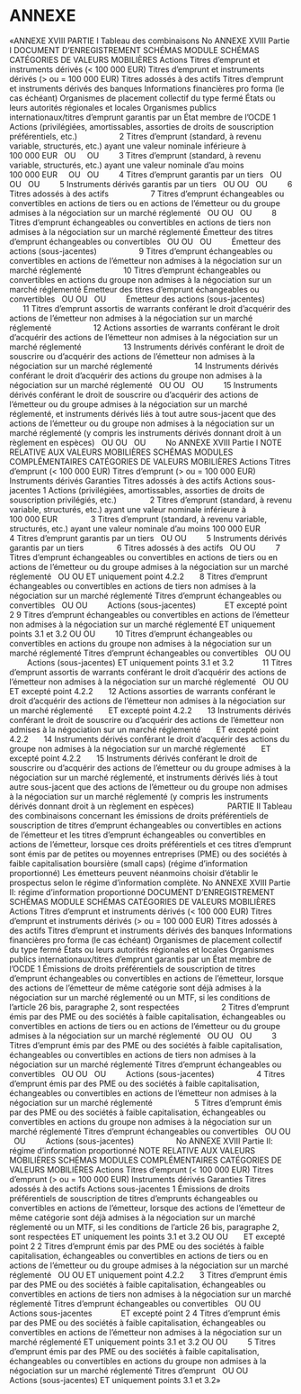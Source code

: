 # ANNEXE

«ANNEXE XVIII PARTIE I Tableau des combinaisons No ANNEXE XVIII Partie I DOCUMENT D’ENREGISTREMENT SCHÉMAS MODULE SCHÉMAS CATÉGORIES DE VALEURS MOBILIÈRES Actions Titres d’emprunt et instruments dérivés (< 100 000 EUR) Titres d’emprunt et instruments dérivés (> ou = 100 000 EUR) Titres adossés à des actifs Titres d’emprunt et instruments dérivés des banques Informations financières pro forma (le cas échéant) Organismes de placement collectif du type fermé États ou leurs autorités régionales et locales Organismes publics internationaux/titres d’emprunt garantis par un État membre de l’OCDE 1 Actions (privilégiées, amortissables, assorties de droits de souscription préférentiels, etc.)                   2 Titres d’emprunt (standard, à revenu variable, structurés, etc.) ayant une valeur nominale inférieure à 100 000 EUR   OU     OU         3 Titres d’emprunt (standard, à revenu variable, structurés, etc.) ayant une valeur nominale d’au moins 100 000 EUR     OU   OU         4 Titres d’emprunt garantis par un tiers   OU OU   OU         5 Instruments dérivés garantis par un tiers   OU OU   OU         6 Titres adossés à des actifs                   7 Titres d’emprunt échangeables ou convertibles en actions de tiers ou en actions de l’émetteur ou du groupe admises à la négociation sur un marché réglementé   OU OU   OU         8 Titres d’emprunt échangeables ou convertibles en actions de tiers non admises à la négociation sur un marché réglementé Émetteur des titres d’emprunt échangeables ou convertibles   OU OU   OU         Émetteur des actions (sous-jacentes)                   9 Titres d’emprunt échangeables ou convertibles en actions de l’émetteur non admises à la négociation sur un marché réglementé                   10 Titres d’emprunt échangeables ou convertibles en actions du groupe non admises à la négociation sur un marché réglementé Émetteur des titres d’emprunt échangeables ou convertibles   OU OU   OU         Émetteur des actions (sous-jacentes)                   11 Titres d’emprunt assortis de warrants conférant le droit d’acquérir des actions de l’émetteur non admises à la négociation sur un marché réglementé                   12 Actions assorties de warrants conférant le droit d’acquérir des actions de l’émetteur non admises à la négociation sur un marché réglementé                   13 Instruments dérivés conférant le droit de souscrire ou d’acquérir des actions de l’émetteur non admises à la négociation sur un marché réglementé                   14 Instruments dérivés conférant le droit d’acquérir des actions du groupe non admises à la négociation sur un marché réglementé   OU OU   OU         15 Instruments dérivés conférant le droit de souscrire ou d’acquérir des actions de l’émetteur ou du groupe admises à la négociation sur un marché réglementé, et instruments dérivés liés à tout autre sous-jacent que des actions de l’émetteur ou du groupe non admises à la négociation sur un marché réglementé (y compris les instruments dérivés donnant droit à un règlement en espèces)   OU OU   OU         No ANNEXE XVIII Partie I NOTE RELATIVE AUX VALEURS MOBILIÈRES SCHÉMAS MODULES COMPLÉMENTAIRES CATÉGORIES DE VALEURS MOBILIÈRES Actions Titres d’emprunt (< 100 000 EUR) Titres d’emprunt (> ou = 100 000 EUR) Instruments dérivés Garanties Titres adossés à des actifs Actions sous-jacentes 1 Actions (privilégiées, amortissables, assorties de droits de souscription privilégiés, etc.)               2 Titres d’emprunt (standard, à revenu variable, structurés, etc.) ayant une valeur nominale inférieure à 100 000 EUR               3 Titres d’emprunt (standard, à revenu variable, structurés, etc.) ayant une valeur nominale d’au moins 100 000 EUR               4 Titres d’emprunt garantis par un tiers   OU OU         5 Instruments dérivés garantis par un tiers               6 Titres adossés à des actifs   OU OU         7 Titres d’emprunt échangeables ou convertibles en actions de tiers ou en actions de l’émetteur ou du groupe admises à la négociation sur un marché réglementé   OU OU ET uniquement point 4.2.2       8 Titres d’emprunt échangeables ou convertibles en actions de tiers non admises à la négociation sur un marché réglementé Titres d’emprunt échangeables ou convertibles   OU OU         Actions (sous-jacentes)             ET excepté point 2 9 Titres d’emprunt échangeables ou convertibles en actions de l’émetteur non admises à la négociation sur un marché réglementé ET uniquement points 3.1 et 3.2 OU OU         10 Titres d’emprunt échangeables ou convertibles en actions du groupe non admises à la négociation sur un marché réglementé Titres d’emprunt échangeables ou convertibles   OU OU         Actions (sous-jacentes) ET uniquement points 3.1 et 3.2             11 Titres d’emprunt assortis de warrants conférant le droit d’acquérir des actions de l’émetteur non admises à la négociation sur un marché réglementé   OU OU ET excepté point 4.2.2       12 Actions assorties de warrants conférant le droit d’acquérir des actions de l’émetteur non admises à la négociation sur un marché réglementé       ET excepté point 4.2.2       13 Instruments dérivés conférant le droit de souscrire ou d’acquérir des actions de l’émetteur non admises à la négociation sur un marché réglementé       ET excepté point 4.2.2       14 Instruments dérivés conférant le droit d’acquérir des actions du groupe non admises à la négociation sur un marché réglementé       ET excepté point 4.2.2       15 Instruments dérivés conférant le droit de souscrire ou d’acquérir des actions de l’émetteur ou du groupe admises à la négociation sur un marché réglementé, et instruments dérivés liés à tout autre sous-jacent que des actions de l’émetteur ou du groupe non admises à la négociation sur un marché réglementé (y compris les instruments dérivés donnant droit à un règlement en espèces)               PARTIE II Tableau des combinaisons concernant les émissions de droits préférentiels de souscription de titres d’emprunt échangeables ou convertibles en actions de l’émetteur et les titres d’emprunt échangeables ou convertibles en actions de l’émetteur, lorsque ces droits préférentiels et ces titres d’emprunt sont émis par de petites ou moyennes entreprises (PME) ou des sociétés à faible capitalisation boursière (small caps) (régime d’information proportionné) Les émetteurs peuvent néanmoins choisir d’établir le prospectus selon le régime d’information complète. No ANNEXE XVIII Partie II: régime d’information proportionné DOCUMENT D’ENREGISTREMENT SCHÉMAS MODULE SCHÉMAS CATÉGORIES DE VALEURS MOBILIÈRES Actions Titres d’emprunt et instruments dérivés (< 100 000 EUR) Titres d’emprunt et instruments dérivés (> ou = 100 000 EUR) Titres adossés à des actifs Titres d’emprunt et instruments dérivés des banques Informations financières pro forma (le cas échéant) Organismes de placement collectif du type fermé États ou leurs autorités régionales et locales Organismes publics internationaux/titres d’emprunt garantis par un État membre de l’OCDE 1 Émissions de droits préférentiels de souscription de titres d’emprunt échangeables ou convertibles en actions de l’émetteur, lorsque des actions de l’émetteur de même catégorie sont déjà admises à la négociation sur un marché réglementé ou un MTF, si les conditions de l’article 26 bis, paragraphe 2, sont respectées                   2 Titres d’emprunt émis par des PME ou des sociétés à faible capitalisation, échangeables ou convertibles en actions de tiers ou en actions de l’émetteur ou du groupe admises à la négociation sur un marché réglementé   OU OU   OU         3 Titres d’emprunt émis par des PME ou des sociétés à faible capitalisation, échangeables ou convertibles en actions de tiers non admises à la négociation sur un marché réglementé Titres d’emprunt échangeables ou convertibles   OU OU   OU         Actions (sous-jacentes)                   4 Titres d’emprunt émis par des PME ou des sociétés à faible capitalisation, échangeables ou convertibles en actions de l’émetteur non admises à la négociation sur un marché réglementé                   5 Titres d’emprunt émis par des PME ou des sociétés à faible capitalisation, échangeables ou convertibles en actions du groupe non admises à la négociation sur un marché réglementé Titres d’emprunt échangeables ou convertibles   OU OU   OU         Actions (sous-jacentes)                   No ANNEXE XVIII Partie II: régime d’information proportionné NOTE RELATIVE AUX VALEURS MOBILIÈRES SCHÉMAS MODULES COMPLÉMENTAIRES CATÉGORIES DE VALEURS MOBILIÈRES Actions Titres d’emprunt (< 100 000 EUR) Titres d’emprunt (> ou = 100 000 EUR) Instruments dérivés Garanties Titres adossés à des actifs Actions sous-jacentes 1 Émissions de droits préférentiels de souscription de titres d’emprunts échangeables ou convertibles en actions de l’émetteur, lorsque des actions de l’émetteur de même catégorie sont déjà admises à la négociation sur un marché réglementé ou un MTF, si les conditions de l’article 26 bis, paragraphe 2, sont respectées ET uniquement les points 3.1 et 3.2 OU OU       ET excepté point 2 2 Titres d’emprunt émis par des PME ou des sociétés à faible capitalisation, échangeables ou convertibles en actions de tiers ou en actions de l’émetteur ou du groupe admises à la négociation sur un marché réglementé   OU OU ET uniquement point 4.2.2       3 Titres d’emprunt émis par des PME ou des sociétés à faible capitalisation, échangeables ou convertibles en actions de tiers non admises à la négociation sur un marché réglementé Titres d’emprunt échangeables ou convertibles   OU OU         Actions sous-jacentes             ET excepté point 2 4 Titres d’emprunt émis par des PME ou des sociétés à faible capitalisation, échangeables ou convertibles en actions de l’émetteur non admises à la négociation sur un marché réglementé ET uniquement points 3.1 et 3.2 OU OU         5 Titres d’emprunt émis par des PME ou des sociétés à faible capitalisation, échangeables ou convertibles en actions du groupe non admises à la négociation sur un marché réglementé Titres d’emprunt   OU OU         Actions (sous-jacentes) ET uniquement points 3.1 et 3.2»            


